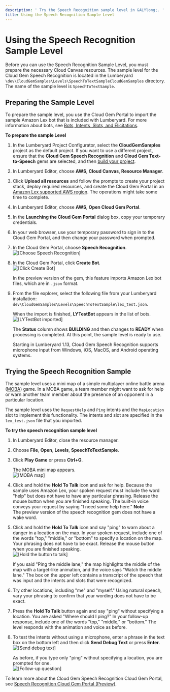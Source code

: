 ```yaml
---
description: ' Try the Speech Recognition sample level in &ALYlong;. '
title: Using the Speech Recognition Sample Level
---
```

# Using the Speech Recognition Sample Level<a name="cloud-canvas-cloud-gem-speech-recognition-sample-level"></a>

Before you can use the Speech Recognition Sample Level, you must prepare the necessary Cloud Canvas resources\. The sample level for the Cloud Gem Speech Recognition is located in the Lumberyard `\dev\CloudGemSamples\Levels\SpeechToTextSampleCloudGemSamples` directory\. The name of the sample level is `SpeechToTextSample`\.

## Preparing the Sample Level<a name="cloud-canvas-cloud-gem-speech-recognition-sample-level-preparing-the-sample-level"></a>

To prepare the sample level, you use the Cloud Gem Portal to import the sample Amazon Lex bot that is included with Lumberyard\. For more information about bots, see [ Bots, Intents, Slots, and Elicitations](cloud-canvas-cloud-gem-speech-recognition-intro.md#cloud-canvas-cloud-gem-speech-recognition-intro-bots-intents-slots-and-elicitations)\.

**To prepare the sample Level**

1. In the Lumberyard Project Configurator, select the **CloudGemSamples** project as the default project\. If you want to use a different project, ensure that the **Cloud Gem Speech Recognition** and **Cloud Gem Text\-to\-Speech** gems are selected, and then [build your project](/docs/userguide/game-build-intro.md)\.

1. In Lumberyard Editor, choose **AWS**, **Cloud Canvas**, **Resource Manager**\.

1. Click **Upload all resources** and follow the prompts to create your project stack, deploy required resources, and create the Cloud Gem Portal in an [Amazon Lex supported AWS region](https://docs.aws.amazon.com/general/latest/gr/rande.html#lex_region)\. The operations might take some time to complete\.

1. In Lumberyard Editor, choose **AWS**, **Open Cloud Gem Portal**\.

1. In the **Launching the Cloud Gem Portal** dialog box, copy your temporary credentials\.

1. In your web browser, use your temporary password to sign in to the Cloud Gem Portal, and then change your password when prompted\.

1. In the Cloud Gem Portal, choose **Speech Recognition**\.  
![\[Choose Speech Recognition\]](/images/userguide/cloud_canvas/cloud-canvas-cloud-gem-speech-recognition-sample-level-1.png)

1. In the Cloud Gem Portal, click **Create Bot**\.  
![\[Click Create Bot\]](/images/userguide/cloud_canvas/cloud-canvas-cloud-gem-speech-recognition-sample-level-2.png)

   In the preview version of the gem, this feature imports Amazon Lex bot files, which are in `.json` format\.

1. From the file explorer, select the following file from your Lumberyard installation: `dev\CloudGemSamples\Levels\SpeechToTextSample\lex_test.json`\.

   When the import is finished, **LYTestBot** appears in the list of bots\.  
![\[LYTestBot imported\]](/images/userguide/cloud_canvas/cloud-canvas-cloud-gem-speech-recognition-sample-level-3.png)

   The **Status** column shows **BUILDING** and then changes to **READY** when processing is completed\. At this point, the sample level is ready to use\.

   Starting in Lumberyard 1\.13, Cloud Gem Speech Recognition supports microphone input from Windows, iOS, MacOS, and Android operating systems\.

## Trying the Speech Recognition Sample<a name="cloud-canvas-cloud-gem-speech-recognition-sample-level-trying-the-speech-recognition-sample"></a>

The sample level uses a mini map of a simple multiplayer online battle arena \([MOBA](https://en.wikipedia.org/wiki/Multiplayer_online_battle_arena)\) game\. In a MOBA game, a team member might want to ask for help or warn another team member about the presence of an opponent in a particular location\.

The sample level uses the `RequestHelp` and `Ping` intents and the `MapLocation` slot to implement this functionality\. The intents and slot are specified in the `lex_test.json` file that you imported\.

**To try the speech recognition sample level**

1. In Lumberyard Editor, close the resource manager\.

1. Choose **File**, **Open**, **Levels**, **SpeechToTextSample**\.

1. Click **Play Game** or press **Ctrl\+G**\.

   The MOBA mini map appears\.  
![\[MOBA map\]](/images/userguide/cloud_canvas/cloud-canvas-cloud-gem-speech-recognition-sample-level-4.png)

1. Click and hold the **Hold To Talk** icon and ask for help\. Because the sample uses Amazon Lex, your spoken request must include the word "help" but does not have to have any particular phrasing\. Release the mouse button when you are finished speaking\. The built\-in voice conveys your request by saying "I need some help here\."
**Note**  
The preview version of the speech recognition gem does not have a wake word\.

1. Click and hold the **Hold To Talk** icon and say "ping" to warn about a danger in a location on the map\. In your spoken request, include one of the words "top," "middle," or "bottom" to specify a location on the map\. Your phrasing does not have to be exact\. Release the mouse button when you are finished speaking\.  
![\[Hold the button to talk\]](/images/userguide/cloud_canvas/cloud-canvas-cloud-gem-speech-recognition-sample-level-5.png)

   If you said "Ping the middle lane," the map highlights the middle of the map with a target\-like animation, and the voice says "Watch the middle lane\." The box on the upper left contains a transcript of the speech that was input and the intents and slots that were recognized\.

1. Try other locations, including "me" and "myself\." Using natural speech, vary your phrasing to confirm that your wording does not have to be exact\.

1. Press the **Hold To Talk** button again and say "ping" without specifying a location\. You are asked "Where should I ping?" In your follow\-up response, include one of the words "top," "middle," or "bottom\." The level responds with the animation and voice as before\.

1. To test the intents without using a microphone, enter a phrase in the text box on the bottom left and then click **Send Debug Text** or press **Enter**\.  
![\[Send debug text\]](/images/userguide/cloud_canvas/cloud-canvas-cloud-gem-speech-recognition-sample-level-6.png)

   As before, if you type only "ping" without specifying a location, you are prompted for one\.  
![\[Follow-up question\]](/images/userguide/cloud_canvas/cloud-canvas-cloud-gem-speech-recognition-sample-level-7.png)

To learn more about the Cloud Gem Speech Recognition Cloud Gem Portal, see [Speech Recognition Cloud Gem Portal \(Preview\)](/docs/userguide/gems/cloud-canvas/speech-recognition-cgp.md)\.